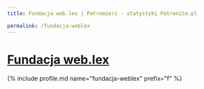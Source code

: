```yaml
---
title: Fundacja web.lex | Patromierz - statystyki Patronite.pl

permalink: /fundacja-weblex
---
```


# [Fundacja web.lex](https://patronite.pl/fundacja-weblex)

{% include profile.md name="fundacja-weblex" prefix="f" %}
